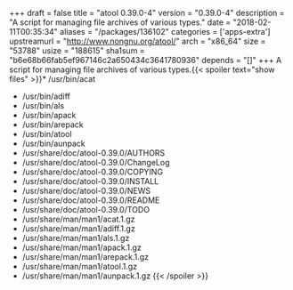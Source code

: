 +++
draft = false
title = "atool 0.39.0-4"
version = "0.39.0-4"
description = "A script for managing file archives of various types."
date = "2018-02-11T00:35:34"
aliases = "/packages/136102"
categories = ['apps-extra']
upstreamurl = "http://www.nongnu.org/atool/"
arch = "x86_64"
size = "53788"
usize = "188615"
sha1sum = "b6e68b66fab5ef967146c2a650434c3641780936"
depends = "[]"
+++
A script for managing file archives of various types.{{< spoiler text="show files" >}}* /usr/bin/acat
* /usr/bin/adiff
* /usr/bin/als
* /usr/bin/apack
* /usr/bin/arepack
* /usr/bin/atool
* /usr/bin/aunpack
* /usr/share/doc/atool-0.39.0/AUTHORS
* /usr/share/doc/atool-0.39.0/ChangeLog
* /usr/share/doc/atool-0.39.0/COPYING
* /usr/share/doc/atool-0.39.0/INSTALL
* /usr/share/doc/atool-0.39.0/NEWS
* /usr/share/doc/atool-0.39.0/README
* /usr/share/doc/atool-0.39.0/TODO
* /usr/share/man/man1/acat.1.gz
* /usr/share/man/man1/adiff.1.gz
* /usr/share/man/man1/als.1.gz
* /usr/share/man/man1/apack.1.gz
* /usr/share/man/man1/arepack.1.gz
* /usr/share/man/man1/atool.1.gz
* /usr/share/man/man1/aunpack.1.gz
{{< /spoiler >}}